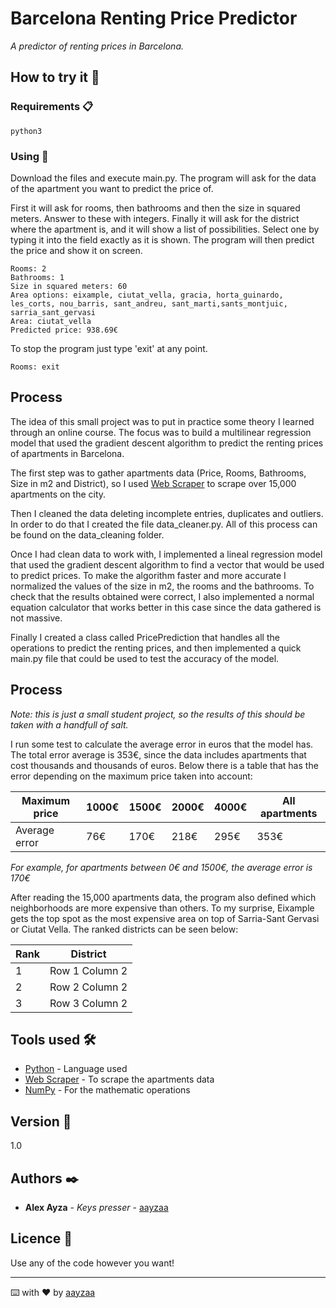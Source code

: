 # Barcelona Renting Price Predictor

_A predictor of renting prices in Barcelona._

## How to try it 🚀

### Requirements 📋

```
python3
```

### Using 🔧

Download the files and execute main.py. The program will ask for the data of the apartment you want to predict the price of.

First it will ask for rooms, then bathrooms and then the size in squared meters. Answer to these with integers. Finally it will ask for the district where the apartment is, and it will show a list of possibilities. Select one by typing it into the field exactly as it is shown. The program will then predict the price and show it on screen.

```
Rooms: 2
Bathrooms: 1
Size in squared meters: 60
Area options: eixample, ciutat_vella, gracia, horta_guinardo, les_corts, nou_barris, sant_andreu, sant_marti,sants_montjuic, sarria_sant_gervasi
Area: ciutat_vella
Predicted price: 938.69€
```

To stop the program just type 'exit' at any point.

```
Rooms: exit
```

## Process

The idea of this small project was to put in practice some theory I learned through an online course. The focus was to build a multilinear regression model that used the gradient descent algorithm to predict the renting prices of apartments in Barcelona.

The first step was to gather apartments data (Price, Rooms, Bathrooms, Size in m2 and District), so I used [Web Scraper](https://webscraper.io/) to scrape over 15,000 apartments on the city.

Then I cleaned the data deleting incomplete entries, duplicates and outliers. In order to do that I created the file data_cleaner.py. All of this process can be found on the data_cleaning folder.

Once I had clean data to work with, I implemented a lineal regression model that used the gradient descent algorithm to find a vector that would be used to predict prices. To make the algorithm faster and more accurate I normalized the values of the size in m2, the rooms and the bathrooms. To check that the results obtained were correct, I also implemented a normal equation calculator that works better in this case since the data gathered is not massive.

Finally I created a class called PricePrediction that handles all the operations to predict the renting prices, and then implemented a quick main.py file that could be used to test the accuracy of the model.

## Process

_Note: this is just a small student project, so the results of this should be taken with a handfull of salt._

I run some test to calculate the average error in euros that the model has. The total error average is 353€, since the data includes apartments that cost thousands and thousands of euros. Below there is a table that has the error depending on the maximum price taken into account:

Maximum price | 1000€ | 1500€ | 2000€ | 4000€ | All apartments
--- | --- | --- | --- |--- |---
Average error | 76€ | 170€ | 218€ | 295€ | 353€

_For example, for apartments between 0€ and 1500€, the average error is 170€_

After reading the 15,000 apartments data, the program also defined which neighborhoods are more expensive than others. To my surprise, Eixample gets the top spot as the most expensive area on top of Sarria-Sant Gervasi or Ciutat Vella. The ranked districts can be seen below:

| Rank | District |
| --------------- | --------------- |
| 1 | Row 1 Column 2 |
| 2 | Row 2 Column 2 |
| 3 | Row 3 Column 2 |

## Tools used 🛠️

* [Python](https://www.python.org/) - Language used
* [Web Scraper](https://webscraper.io/) - To scrape the apartments data
* [NumPy](https://numpy.org/) - For the mathematic operations

## Version 📌

1.0

## Authors ✒️

* **Alex Ayza** - *Keys presser* - [aayzaa](https://github.com/aayzaa)

## Licence 📄

Use any of the code however you want!

---
⌨️ with ❤️ by [aayzaa](https://github.com/aayzaa)
